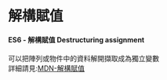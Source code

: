 # 解構賦值

#### **ES6 - 解構賦值 Destructuring assignment**

可以把陣列或物件中的資料解開擷取成為獨立變數\
詳細請見:[MDN-解構賦值](https://developer.mozilla.org/zh-TW/docs/Web/JavaScript/Reference/Operators/Destructuring\_assignment)
